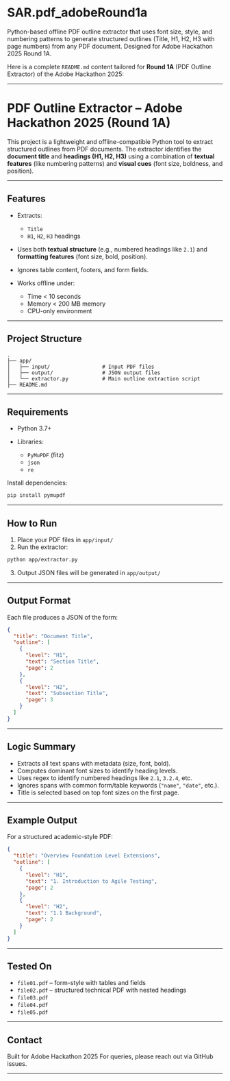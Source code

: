 # SAR.pdf_adobeRound1a
Python-based offline PDF outline extractor that uses font size, style, and numbering patterns to generate structured outlines (Title, H1, H2, H3 with page numbers) from any PDF document. Designed for Adobe Hackathon 2025 Round 1A.

Here is a complete `README.md` content tailored for **Round 1A** (PDF Outline Extractor) of the Adobe Hackathon 2025:

---

# PDF Outline Extractor – Adobe Hackathon 2025 (Round 1A)

This project is a lightweight and offline-compatible Python tool to extract structured outlines from PDF documents. The extractor identifies the **document title** and **headings (H1, H2, H3)** using a combination of **textual features** (like numbering patterns) and **visual cues** (font size, boldness, and position).

---

## Features

* Extracts:

  * `Title`
  * `H1`, `H2`, `H3` headings
* Uses both **textual structure** (e.g., numbered headings like `2.1`) and **formatting features** (font size, bold, position).
* Ignores table content, footers, and form fields.
* Works offline under:

  * Time < 10 seconds
  * Memory < 200 MB memory
  * CPU-only environment

---

## Project Structure

```
.
├── app/
│   ├── input/                 # Input PDF files
│   ├── output/                # JSON output files
│   └── extractor.py           # Main outline extraction script
├── README.md
```

---

## Requirements

* Python 3.7+
* Libraries:

  * `PyMuPDF` (fitz)
  * `json`
  * `re`

Install dependencies:

```bash
pip install pymupdf
```

---

## How to Run

1. Place your PDF files in `app/input/`
2. Run the extractor:

```bash
python app/extractor.py
```

3. Output JSON files will be generated in `app/output/`

---

## Output Format

Each file produces a JSON of the form:

```json
{
  "title": "Document Title",
  "outline": [
    {
      "level": "H1",
      "text": "Section Title",
      "page": 2
    },
    {
      "level": "H2",
      "text": "Subsection Title",
      "page": 3
    }
  ]
}
```

---

## Logic Summary

* Extracts all text spans with metadata (size, font, bold).
* Computes dominant font sizes to identify heading levels.
* Uses regex to identify numbered headings like `2.1`, `3.2.4`, etc.
* Ignores spans with common form/table keywords (`"name"`, `"date"`, etc.).
* Title is selected based on top font sizes on the first page.

---

## Example Output

For a structured academic-style PDF:

```json
{
  "title": "Overview Foundation Level Extensions",
  "outline": [
    {
      "level": "H1",
      "text": "1. Introduction to Agile Testing",
      "page": 2
    },
    {
      "level": "H2",
      "text": "1.1 Background",
      "page": 2
    }
  ]
}
```

---

## Tested On

* `file01.pdf` – form-style with tables and fields
* `file02.pdf` – structured technical PDF with nested headings
* `file03.pdf`
* `file04.pdf`
* `file05.pdf`

---

## Contact

Built for Adobe Hackathon 2025
For queries, please reach out via GitHub issues.

---
